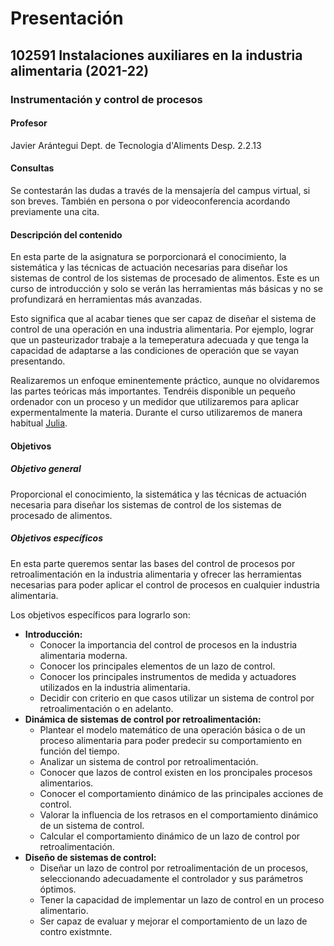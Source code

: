 # Presentación

## 102591 Instalaciones auxiliares en la industria alimentaria (2021-22)

### Instrumentación y control de procesos

#### Profesor

Javier Arántegui
Dept. de Tecnologia d'Aliments
Desp. 2.2.13

#### Consultas

Se contestarán las dudas a través de la mensajería del campus virtual, si son breves. También en persona o por videoconferencia acordando previamente una cita.

#### Descripción del contenido

En esta parte de la asignatura se porporcionará el conocimiento, la sistemática y las técnicas de actuación necesarias para diseñar los sistemas de control de los sistemas de procesado de alimentos. Este es un curso de introducción y solo se verán las herramientas más básicas y no se profundizará en herramientas más avanzadas.

Esto significa que al acabar tienes que ser capaz de diseñar el sistema de control de una operación en una industria alimentaria. Por ejemplo, lograr que un pasteurizador trabaje a la temeperatura adecuada y que tenga la capacidad de adaptarse a las condiciones de operación que se vayan presentando.

Realizaremos un enfoque eminentemente práctico, aunque no olvidaremos las partes teóricas más importantes. Tendréis disponible un pequeño ordenador con un proceso y un medidor que utilizaremos para aplicar expermentalmente la materia. Durante el curso utilizaremos de manera habitual [Julia](https://www.julialang.org).

#### Objetivos

##### Objetivo general

Proporcional el conocimiento, la sistemática y las técnicas de actuación necesaria para diseñar los sistemas de control de los sistemas de procesado de alimentos.

##### Objetivos específicos

En esta parte queremos sentar las bases del control de procesos por retroalimentación en la industria alimentaria y ofrecer las herramientas necesarias para poder aplicar el control de procesos en cualquier industria alimentaria.

Los objetivos específicos para lograrlo son:

- **Introducción:**
	* Conocer la importancia del control de procesos en la industria alimentaria moderna.
	* Conocer los principales elementos de un lazo de control.
	* Conocer los principales instrumentos de medida y actuadores utilizados en la industria alimentaria.
	* Decidir con criterio en que casos utilizar un sistema de control por retroalimentación o en adelanto.
- **Dinámica de sistemas de control por retroalimentación:**
	* Plantear el modelo matemático de una operación básica o de un proceso alimentaria para poder predecir su comportamiento en función del tiempo.
	* Analizar un sistema de control por retroalimentación.
	* Conocer que lazos de control existen en los proncipales procesos alimentarios.
	* Conocer el comportamiento dinámico de las principales acciones de control.
	* Valorar la influencia de los retrasos en el comportamiento dinámico de un sistema de control.
	* Calcular el comportamiento dinámico de un lazo de control por retroalimentación.
- **Diseño de sistemas de control:**
	* Diseñar un lazo de control por retroalimentación de un procesos, seleccionando adecuadamente el controlador y sus parámetros óptimos.
	* Tener la capacidad de implementar un lazo de control en un proceso alimentario.
	* Ser capaz de evaluar y mejorar el comportamiento de un lazo de contro existmnte.

<!--
#### Contenido de la asignatura y calendario previsto

Este es la planificación prevista de la asignatura:

**Día** - Contenido (Horas)

**30 de abril**
: Presentación
1 - Introducción al control de procesos (4)

**4 de mayo**
: 1 - Introducción al control de procesos (2)

**5 de mayo**
: 3 - Cómo abordar la dinámica de un sistema (2) 

**6 de mayo**
: 3 - Cómo abordar la dinámica de un sistema (1)

**7 de mayo**
: 4 - Sistemas de primer orden (2)

**11 de mayo** ¡¡FIESTA!!
: 5 - Sistemas de segundo orden (1)

**12 de mayo**
: 6 - Acciones de control (2)

**13 de mayo**
: 7 - Control por retroalimentación de sistemas lineales (1)

**14 de mayo**
: 7 - Control por retroalimentación de sistemas lineales (2)

**18 de mayo**
: 8 - Análisis de estabilidad. Routh-Hurvitz (1)

**19 de mayo**
: 8 - Análisis de estabilidad. Lugar de las raíces (2)

**20 de mayo**
: 8 - Análisis de estabilidad. Diagramas de Bode (1)

**21 de mayo**
: 8 - Análisis de estabilidad. Criterio de estabilidad de Bode (3)

**25 de mayo**
9 - Métodos semiempíricos (1)

**26 de mayo**
: 9 - Métodos semiempíricos (1+1)

**27 de mayo**
: 9 - Métodos semiempíricos (1)

**28 de mayo**
: 2 - Instrumentación industrial (2)

**1 de junio**
: 10 - Control avanzado (1)

**2 de junio**
: 10 - Control avanzado (2)

**3 de junio**
: Problemas y dudas (1)

**4 de junio**
: Problemas y dudas (1+1)

**21 de junio**
: EXAMEN
→

#### Bibliografía y otro material

En esta web hay unos apuntes de la materia, junto con una colección de problemas, con muchos de ellos resueltos.

Un libro gratuito sobre control de procesos es [Control Systems](http://en.wikibooks.org/wiki/Control_Systems). El libro se puede consultar en líneea, también hay disponible una versión para imprimir y otra en pdf. El libro es de distribución gratuita. Es una fuente de información muy recomendable

El [MIT](http://mit.edu/) ofrece a través de su iniciativa [Opencourseware](http://ocw.mit.edu) el material docente de muchos de sus cursos. Hay material de varias asignaturas relacionadas con el control de procesos desde diferente puntos de vista, como pueden ser los de la ingeniería química, electrónica o aeronaítica. Uno de los cursos de temática más similar es [10.450 Process Dynamics, Operations, and Control](http://ocw.mit.edu/courses/chemical-engineering/10-450-process-dynamics-operations-and-control-spring-2006/index.htm).

Algunos enlaces de interés

* [Control Engineering](http://www.controleng.com/)
* [Feedback and Temperature Control](http://newton.ex.ac.uk/teaching/CDHW/Feedback/index.html)

